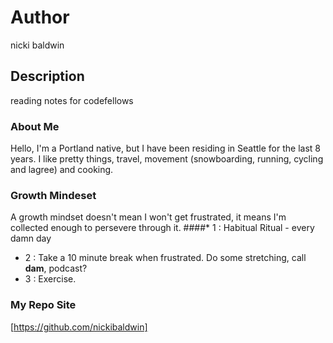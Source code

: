 # Author
nicki baldwin

## Description
reading notes for codefellows

### About Me 
Hello, I'm a Portland native, but I have been residing in Seattle for the last 8 years. I like pretty things, travel, movement (snowboarding, running, cycling and lagree) and cooking.

### Growth Mindeset
A growth mindset doesn't mean I won't get frustrated, it means I'm collected enough to persevere through it.
####* 1 : Habitual Ritual - every damn day
* 2 : Take a 10 minute break when frustrated. Do some stretching, call **dam**, podcast?
* 3 : Exercise. 

### My Repo Site
[https://github.com/nickibaldwin]

